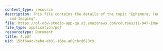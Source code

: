 ```yaml
---
content_type: resource
description: This file contains the details of the topic "Ephemera, Temporary Urbanism,
  and Imaging".
file: https://ol-ocw-studio-app-qa.s3.amazonaws.com/courses/11-947-imaging-the-city-the-place-of-media-in-city-design-and-development-fall-1998/15bf6aacbebaeb0116bea09cbcd620c9_4.pdf
file_type: application/pdf
resourcetype: Document
title: 4.pdf
uid: 15bf6aac-beba-eb01-16be-a09cbcd620c9
---
```

